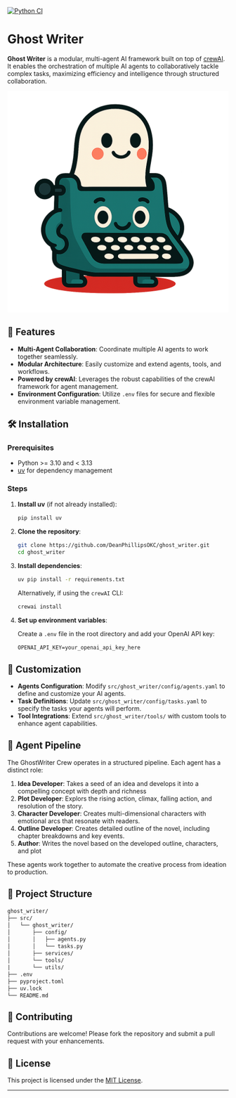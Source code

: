 [![Python CI](https://github.com/DeanPhillipsOKC/ghost_writer/actions/workflows/python-ci.yml/badge.svg?branch=main)](https://github.com/DeanPhillipsOKC/ghost_writer/actions/workflows/python-ci.yml)

# Ghost Writer

**Ghost Writer** is a modular, multi-agent AI framework built on top of [crewAI](https://crewai.com). It enables the orchestration of multiple AI agents to collaboratively tackle complex tasks, maximizing efficiency and intelligence through structured collaboration.

![Ghost Writer](./assets/ghost_writer_logo.png)

## 🚀 Features

- **Multi-Agent Collaboration**: Coordinate multiple AI agents to work together seamlessly.
- **Modular Architecture**: Easily customize and extend agents, tools, and workflows.
- **Powered by crewAI**: Leverages the robust capabilities of the crewAI framework for agent management.
- **Environment Configuration**: Utilize `.env` files for secure and flexible environment variable management.

## 🛠️ Installation

### Prerequisites

- Python >= 3.10 and < 3.13
- [uv](https://docs.astral.sh/uv/) for dependency management

### Steps

1. **Install uv** (if not already installed):

   ```bash
   pip install uv
   ```

2. **Clone the repository**:

   ```bash
   git clone https://github.com/DeanPhillipsOKC/ghost_writer.git
   cd ghost_writer
   ```

3. **Install dependencies**:

   ```bash
   uv pip install -r requirements.txt
   ```

   Alternatively, if using the `crewAI` CLI:

   ```bash
   crewai install
   ```

4. **Set up environment variables**:

   Create a `.env` file in the root directory and add your OpenAI API key:

   ```env
   OPENAI_API_KEY=your_openai_api_key_here
   ```

## 🧩 Customization

- **Agents Configuration**: Modify `src/ghost_writer/config/agents.yaml` to define and customize your AI agents.
- **Task Definitions**: Update `src/ghost_writer/config/tasks.yaml` to specify the tasks your agents will perform.
- **Tool Integrations**: Extend `src/ghost_writer/tools/` with custom tools to enhance agent capabilities.

## 🤖 Agent Pipeline

The GhostWriter Crew operates in a structured pipeline. Each agent has a distinct role:

1. **Idea Developer**: Takes a seed of an idea and develops it into a compelling concept with depth and richness
2. **Plot Developer**: Explors the rising action, climax, falling action, and resolution of the story.
3. **Character Developer**: Creates multi-dimensional characters with emotional arcs that resonate with readers.
4. **Outline Developer**: Creates detailed outline of the novel, including chapter breakdowns and key events.
5. **Author**: Writes the novel based on the developed outline, characters, and plot

These agents work together to automate the creative process from ideation to production.

## 📁 Project Structure

```
ghost_writer/
├── src/
│   └── ghost_writer/
│       ├── config/
│       │   ├── agents.py
│       │   └── tasks.py
│       ├── services/
│       └── tools/
|       └── utils/
├── .env
├── pyproject.toml
├── uv.lock
└── README.md
```

## 🤝 Contributing

Contributions are welcome! Please fork the repository and submit a pull request with your enhancements.

## 📄 License

This project is licensed under the [MIT License](LICENSE).

---
